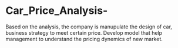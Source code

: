# Car_Price_Analysis-
Based on the analysis, the company is manupulate the design of car, business strategy to meet certain price. Develop model that help management to understand the pricing dynemics of new market.
